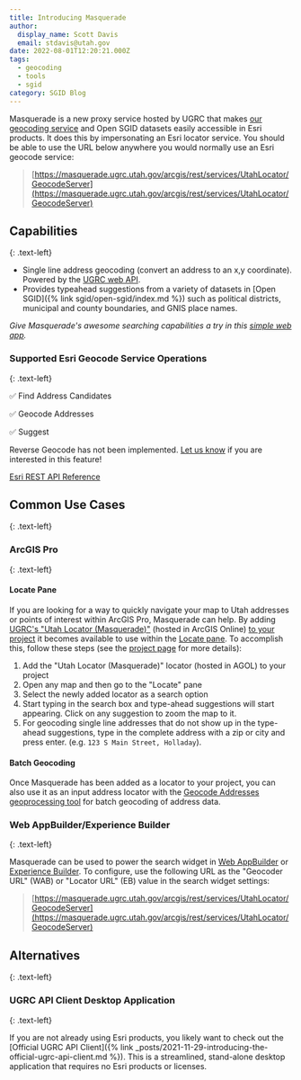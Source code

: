 ```yaml
---
title: Introducing Masquerade
author:
  display_name: Scott Davis
  email: stdavis@utah.gov
date: 2022-08-01T12:20:21.000Z
tags:
  - geocoding
  - tools
  - sgid
category: SGID Blog
---
```


Masquerade is a new proxy service hosted by UGRC that makes [our geocoding service](https://api.mapserv.utah.gov/) and Open SGID datasets easily accessible in Esri products. It does this by impersonating an Esri locator service. You should be able to use the URL below anywhere you would normally use an Esri geocode service:

> [https://masquerade.ugrc.utah.gov/arcgis/rest/services/UtahLocator/GeocodeServer](https://masquerade.ugrc.utah.gov/arcgis/rest/services/UtahLocator/GeocodeServer)

## Capabilities

{: .text-left}

- Single line address geocoding (convert an address to an x,y coordinate). Powered by the [UGRC web API](https://api.mapserv.utah.gov/#geocoding).
- Provides typeahead suggestions from a variety of datasets in [Open SGID]({% link sgid/open-sgid/index.md %}) such as political districts, municipal and county boundaries, and GNIS place names.

_Give Masquerade's awesome searching capabilities a try in this [simple web app](https://arcg.is/0na9Lf0)._

### Supported Esri Geocode Service Operations

{: .text-left}

✅ Find Address Candidates

✅ Geocode Addresses

✅ Suggest

Reverse Geocode has not been implemented. [Let us know](https://github.com/agrc/masquerade/issues/new) if you are interested in this feature!

[Esri REST API Reference](https://developers.arcgis.com/rest/services-reference/enterprise/geocode-service.htm)

## Common Use Cases

{: .text-left}

### ArcGIS Pro

{: .text-left}

#### Locate Pane

If you are looking for a way to quickly navigate your map to Utah addresses or points of interest within ArcGIS Pro, Masquerade can help. By adding [UGRC's "Utah Locator (Masquerade)"](https://utah.maps.arcgis.com/home/item.html?id=f19e6205b9bd49e8a39ed51ddd58164a) (hosted in ArcGIS Online) [to your project](https://pro.arcgis.com/en/pro-app/latest/help/data/geocoding/add-locators-to-a-project.htm) it becomes available to use within the [Locate pane](https://pro.arcgis.com/en/pro-app/latest/help/data/geocoding/find-places-on-the-map.htm). To accomplish this, follow these steps (see the [project page](https://github.com/agrc/masquerade#locate-pane) for more details):

1. Add the "Utah Locator (Masquerade)" locator (hosted in AGOL) to your project
1. Open any map and then go to the "Locate" pane
1. Select the newly added locator as a search option
1. Start typing in the search box and type-ahead suggestions will start appearing. Click on any suggestion to zoom the map to it.
1. For geocoding single line addresses that do not show up in the type-ahead suggestions, type in the complete address with a zip or city and press enter. (e.g. `123 S Main Street, Holladay`).

#### Batch Geocoding

Once Masquerade has been added as a locator to your project, you can also use it as an input address locator with the [Geocode Addresses geoprocessing tool](https://pro.arcgis.com/en/pro-app/latest/tool-reference/geocoding/geocode-addresses.htm) for batch geocoding of address data.

### Web AppBuilder/Experience Builder

{: .text-left}

Masquerade can be used to power the search widget in [Web AppBuilder](https://doc.arcgis.com/en/web-appbuilder/latest/create-apps/widget-search.htm) or [Experience Builder](https://developers.arcgis.com/experience-builder/guide/search-widget/). To configure, use the following URL as the "Geocoder URL" (WAB) or "Locator URL" (EB) value in the search widget settings:

> [https://masquerade.ugrc.utah.gov/arcgis/rest/services/UtahLocator/GeocodeServer](https://masquerade.ugrc.utah.gov/arcgis/rest/services/UtahLocator/GeocodeServer)

## Alternatives

{: .text-left}

### UGRC API Client Desktop Application

{: .text-left}

If you are not already using Esri products, you likely want to check out the [Official UGRC API Client]({% link _posts/2021-11-29-introducing-the-official-ugrc-api-client.md %}). This is a streamlined, stand-alone desktop application that requires no Esri products or licenses.
